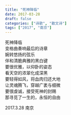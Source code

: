 ```yaml
---
title: "死神降临"
date: 2017-03-28
draft: false
categories: ["诗歌", "散文诗"]
tags: ["2017", "南京"]
---
```


死神降临  
变格曲奏响最后的诗章  
婉转悠扬的弦乐  
伴和清脆典雅的黑白键  
要很优雅，以仰卧的姿态  
看天空的浓翠化成深黑  
要轻得如风，将血肉归还大地  
让灵魂腾飞，穿越广袤与细微  
要很虔诚，接受死神的封赐  
那寻觅了一生的，永恒的自由  

2017.3.28 南京  
